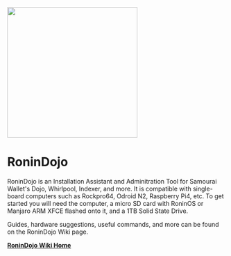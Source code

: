<img src="https://raw.githubusercontent.com/Crazyk031/Images/master/RoninDojo%20Logo.png" width="300" height="300" />

# RoninDojo
RoninDojo is an Installation Assistant and Adminitration Tool for Samourai Wallet's Dojo, Whirlpool, Indexer, and more. It is compatible with single-board computers such as Rockpro64, Odroid N2, Raspberry Pi4, etc. To get started you will need the computer, a micro SD card with RoninOS or Manjaro ARM XFCE flashed onto it, and a 1TB Solid State Drive.

Guides, hardware suggestions, useful commands, and more can be found on the RoninDojo Wiki page.

[**RoninDojo Wiki Home**](https://code.samourai.io/ronindojo/RoninDojo/-/wikis/home)

